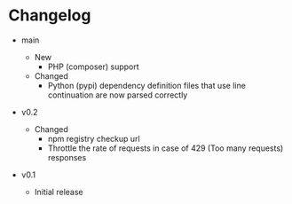 # Changelog

- main
    - New
        - PHP (composer) support
    - Changed
        - Python (pypi) dependency definition files that use line continuation are now parsed correctly

- v0.2
    - Changed
        - npm registry checkup url
        - Throttle the rate of requests in case of 429 (Too many requests) responses

- v0.1
   - Initial release